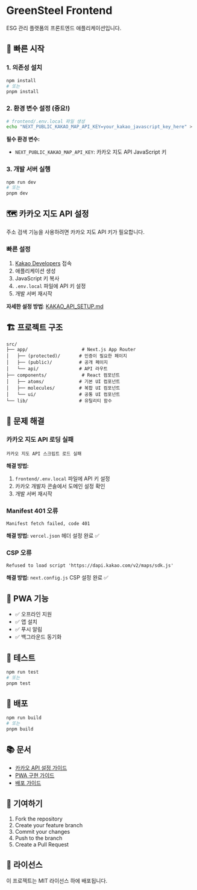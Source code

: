 # GreenSteel Frontend

ESG 관리 플랫폼의 프론트엔드 애플리케이션입니다.

## 🚀 **빠른 시작**

### **1. 의존성 설치**
```bash
npm install
# 또는
pnpm install
```

### **2. 환경 변수 설정 (중요!)**
```bash
# frontend/.env.local 파일 생성
echo "NEXT_PUBLIC_KAKAO_MAP_API_KEY=your_kakao_javascript_key_here" > .env.local
```

**필수 환경 변수:**
- `NEXT_PUBLIC_KAKAO_MAP_API_KEY`: 카카오 지도 API JavaScript 키

### **3. 개발 서버 실행**
```bash
npm run dev
# 또는
pnpm dev
```

## 🗺️ **카카오 지도 API 설정**

주소 검색 기능을 사용하려면 카카오 지도 API 키가 필요합니다.

### **빠른 설정**
1. [Kakao Developers](https://developers.kakao.com/) 접속
2. 애플리케이션 생성
3. JavaScript 키 복사
4. `.env.local` 파일에 API 키 설정
5. 개발 서버 재시작

**자세한 설정 방법**: [KAKAO_API_SETUP.md](./KAKAO_API_SETUP.md)

## 🏗️ **프로젝트 구조**

```
src/
├── app/                    # Next.js App Router
│   ├── (protected)/       # 인증이 필요한 페이지
│   ├── (public)/          # 공개 페이지
│   └── api/               # API 라우트
├── components/             # React 컴포넌트
│   ├── atoms/             # 기본 UI 컴포넌트
│   ├── molecules/         # 복합 UI 컴포넌트
│   └── ui/                # 공통 UI 컴포넌트
└── lib/                   # 유틸리티 함수
```

## 🚨 **문제 해결**

### **카카오 지도 API 로딩 실패**
```
카카오 지도 API 스크립트 로드 실패
```

**해결 방법:**
1. `frontend/.env.local` 파일에 API 키 설정
2. 카카오 개발자 콘솔에서 도메인 설정 확인
3. 개발 서버 재시작

### **Manifest 401 오류**
```
Manifest fetch failed, code 401
```

**해결 방법:** `vercel.json` 헤더 설정 완료 ✅

### **CSP 오류**
```
Refused to load script 'https://dapi.kakao.com/v2/maps/sdk.js'
```

**해결 방법:** `next.config.js` CSP 설정 완료 ✅

## 📱 **PWA 기능**

- ✅ 오프라인 지원
- ✅ 앱 설치
- ✅ 푸시 알림
- ✅ 백그라운드 동기화

## 🧪 **테스트**

```bash
npm run test
# 또는
pnpm test
```

## 🚀 **배포**

```bash
npm run build
# 또는
pnpm build
```

## 📚 **문서**

- [카카오 API 설정 가이드](./KAKAO_API_SETUP.md)
- [PWA 구현 가이드](./PWA_README.md)
- [배포 가이드](./DEPLOYMENT.md)

## 🤝 **기여하기**

1. Fork the repository
2. Create your feature branch
3. Commit your changes
4. Push to the branch
5. Create a Pull Request

## 📄 **라이선스**

이 프로젝트는 MIT 라이선스 하에 배포됩니다.
